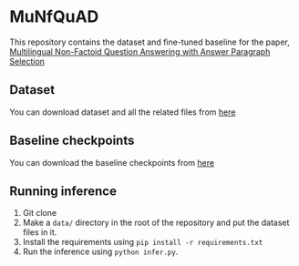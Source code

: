 # MuNfQuAD
This repository contains the dataset and fine-tuned baseline for the paper, [Multilingual Non-Factoid Question Answering with Answer Paragraph Selection](https://arxiv.org/abs/2408.10604)

## Dataset

You can download dataset and all the related files from [here](https://drive.google.com/file/d/1VqZgNDfSfU69pplKCtaFxC9ko0y-x4oi/view?usp=sharing)

## Baseline checkpoints

You can download the baseline checkpoints from [here](https://drive.google.com/file/d/1hFmi9r-Jqh2AOn0Prew51o2Pys8QgIEi/view?usp=sharing)

## Running inference

1. Git clone
2. Make a ```data/``` directory in the root of the repository and put the dataset files in it.
3. Install the requirements using ```pip install -r requirements.txt```
4. Run the inference using ```python infer.py```.


